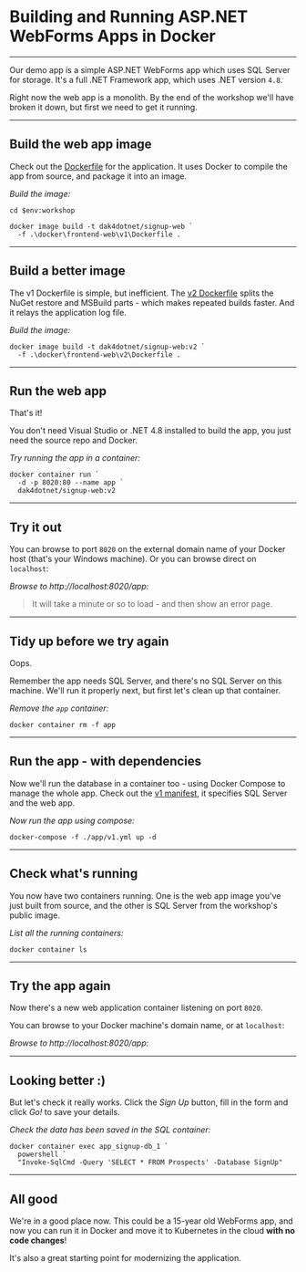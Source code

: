 ﻿# Building and Running ASP.NET WebForms Apps in Docker

---

Our demo app is a simple ASP.NET WebForms app which uses SQL Server for storage. It's a full .NET Framework app, which uses .NET version `4.8`.

Right now the web app is a monolith. By the end of the workshop we'll have broken it down, but first we need to get it running.

---

## Build the web app image

Check out the [Dockerfile](./docker/frontend-web/v1/Dockerfile) for the application. It uses Docker to compile the app from source, and package it into an image.

_Build the image:_

```
cd $env:workshop

docker image build -t dak4dotnet/signup-web `
  -f .\docker\frontend-web\v1\Dockerfile .
```

---

## Build a better image

The v1 Dockerfile is simple, but inefficient. The [v2 Dockerfile](./docker/frontend-web/v2/Dockerfile) splits the NuGet restore and MSBuild parts - which makes repeated builds faster. And it relays the application log file.

_Build the image:_

```
docker image build -t dak4dotnet/signup-web:v2 `
  -f .\docker\frontend-web\v2\Dockerfile .
```

---

## Run the web app

That's it!

You don't need Visual Studio or .NET 4.8 installed to build the app, you just need the source repo and Docker.

_Try running the app in a container:_

```
docker container run `
  -d -p 8020:80 --name app `
  dak4dotnet/signup-web:v2
```

---

## Try it out

You can browse to port `8020` on the external domain name of your Docker host (that's your Windows machine). Or you can browse direct on `localhost`:

_Browse to http://localhost:8020/app:_

> It will take a minute or so to load - and then show an error page.

---

## Tidy up before we try again

Oops.

Remember the app needs SQL Server, and there's no SQL Server on this machine. We'll run it properly next, but first let's clean up that container.

_Remove the `app` container:_

```
docker container rm -f app
```

---

## Run the app - with dependencies

Now we'll run the database in a container too - using Docker Compose to manage the whole app. Check out the [v1 manifest](./app/v1.yml), it specifies SQL Server and the web app.

_Now run the app using compose:_

```
docker-compose -f ./app/v1.yml up -d
```

---

## Check what's running

You now have two containers running. One is the web app image you've just built from source, and the other is SQL Server from the workshop's public image.

_List all the running containers:_

```
docker container ls
```

---

## Try the app again

Now there's a new web application container listening on port `8020`.

You can browse to your Docker machine's domain name, or at `localhost`:

_Browse to http://localhost:8020/app:_

---

## Looking better :)

But let's check it really works. Click the _Sign Up_ button, fill in the form and click _Go!_ to save your details.

_Check the data has been saved in the SQL container:_

```
docker container exec app_signup-db_1 `
  powershell `
  "Invoke-SqlCmd -Query 'SELECT * FROM Prospects' -Database SignUp"
```

---

## All good

We're in a good place now. This could be a 15-year old WebForms app, and now you can run it in Docker and move it to Kubernetes in the cloud **with no code changes**!

It's also a great starting point for modernizing the application.
